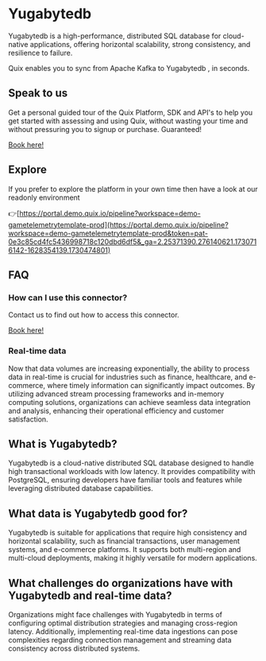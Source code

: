 <!--[tech-name]-->
# Yugabytedb

<!--[blurb-about-tech]-->
Yugabytedb is a high-performance, distributed SQL database for cloud-native applications, offering horizontal scalability, strong consistency, and resilience to failure.

Quix enables you to sync from Apache Kafka <span id="to_or_from">to</span> <span id="techname">Yugabytedb</span> , in seconds.

## Speak to us

Get a personal guided tour of the Quix Platform, SDK and API's to help you get started with assessing and using Quix, without wasting your time and without pressuring you to signup or purchase. Guaranteed!

[Book here!](https://quix.io/book-a-demo)

## Explore

If you prefer to explore the platform in your own time then have a look at our readonly environment

👉[https://portal.demo.quix.io/pipeline?workspace=demo-gametelemetrytemplate-prod](https://portal.demo.quix.io/pipeline?workspace=demo-gametelemetrytemplate-prod&token=pat-0e3c85cd4fc5436998718c120dbd6df5&_ga=2.25371390.276140621.1730716142-1628354139.1730474801)

## FAQ 

### How can I use this connector?

Contact us to find out how to access this connector.

[Book here!](https://quix.io/book-a-demo)

### Real-time data

Now that data volumes are increasing exponentially, the ability to process data in real-time is crucial for industries such as finance, healthcare, and e-commerce, where timely information can significantly impact outcomes. By utilizing advanced stream processing frameworks and in-memory computing solutions, organizations can achieve seamless data integration and analysis, enhancing their operational efficiency and customer satisfaction.

## What is <span id="techname">Yugabytedb</span>?

<!--[tech-seo-text]-->
Yugabytedb is a cloud-native distributed SQL database designed to handle high transactional workloads with low latency. It provides compatibility with PostgreSQL, ensuring developers have familiar tools and features while leveraging distributed database capabilities.

## What data is <span id="techname">Yugabytedb</span> good for?

<!--[tech-data-seo-text]-->
Yugabytedb is suitable for applications that require high consistency and horizontal scalability, such as financial transactions, user management systems, and e-commerce platforms. It supports both multi-region and multi-cloud deployments, making it highly versatile for modern applications.

## What challenges do organizations have with <span id="techname">Yugabytedb</span> and real-time data?

<!--[tech-challenges-seo-text]-->
Organizations might face challenges with Yugabytedb in terms of configuring optimal distribution strategies and managing cross-region latency. Additionally, implementing real-time data ingestions can pose complexities regarding connection management and streaming data consistency across distributed systems.